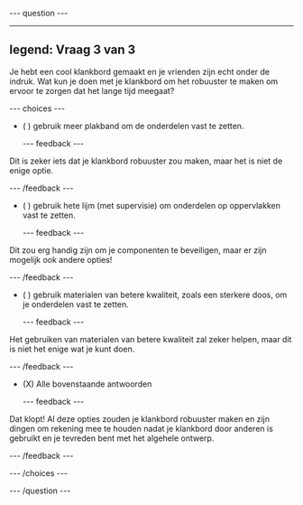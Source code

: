 
--- question ---

---
legend: Vraag 3 van 3
---

Je hebt een cool klankbord gemaakt en je vrienden zijn echt onder de indruk. Wat kun je doen met je klankbord om het robuuster te maken om ervoor te zorgen dat het lange tijd meegaat?

--- choices ---

- ( ) gebruik meer plakband om de onderdelen vast te zetten.


  --- feedback ---

Dit is zeker iets dat je klankbord robuuster zou maken, maar het is niet de enige optie.

  --- /feedback ---

- ( ) gebruik hete lijm (met supervisie) om onderdelen op oppervlakken vast te zetten.


  --- feedback ---

Dit zou erg handig zijn om je componenten te beveiligen, maar er zijn mogelijk ook andere opties!

  --- /feedback ---

- ( ) gebruik materialen van betere kwaliteit, zoals een sterkere doos, om je onderdelen vast te zetten.


  --- feedback ---

Het gebruiken van materialen van betere kwaliteit zal zeker helpen, maar dit is niet het enige wat je kunt doen.

  --- /feedback ---

- (X) Alle bovenstaande antwoorden


  --- feedback ---

Dat klopt! Al deze opties zouden je klankbord robuuster maken en zijn dingen om rekening mee te houden nadat je klankbord door anderen is gebruikt en je tevreden bent met het algehele ontwerp.

  --- /feedback ---

--- /choices ---

--- /question ---
